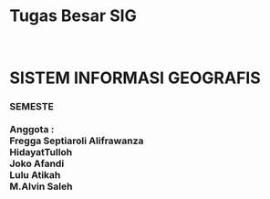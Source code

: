 # Tugas Besar SIG
</br>
<H1>SISTEM INFORMASI GEOGRAFIS</H1>
  <H3>SEMESTE
</br>
</br>
Anggota : </br>
Fregga Septiaroli Alifrawanza</br>
HidayatTulloh</br>
Joko Afandi</br>
Lulu Atikah</br>
M.Alvin Saleh</br>

